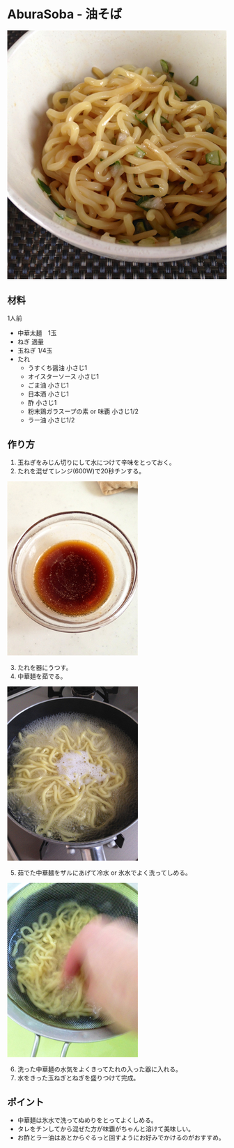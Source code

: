 # AburaSoba - 油そば

![](IMG_0330.jpg)

## 材料

1人前

- 中華太麺　1玉
- ねぎ 適量
- 玉ねぎ 1/4玉
- たれ
  - うすくち醤油      小さじ1
  - オイスターソース  小さじ1
  - ごま油            小さじ1
  - 日本酒            小さじ1
  - 酢                小さじ1
  - 粉末鶏ガラスープの素 or 味覇   小さじ1/2
  - ラー油 小さじ1/2

## 作り方

1. 玉ねぎをみじん切りにして水につけて辛味をとっておく。
2. たれを混ぜてレンジ(600W)で20秒チンする。

![](IMG_0326.jpg)

3. たれを器にうつす。
4. 中華麺を茹でる。

![](IMG_0325.jpg)

5. 茹でた中華麺をザルにあげて冷水 or 氷水でよく洗ってしめる。

![](IMG_0327.jpg)

6. 洗った中華麺の水気をよくきってたれの入った器に入れる。
7. 水をきった玉ねぎとねぎを盛りつけて完成。

## ポイント

- 中華麺は氷水で洗ってぬめりをとってよくしめる。
- タレをチンしてから混ぜた方が味覇がちゃんと溶けて美味しい。
- お酢とラー油はあとからぐるっと回すようにお好みでかけるのがおすすめ。

